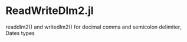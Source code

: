 # ReadWriteDlm2.jl
readdlm2() and writedlm2() for decimal comma and semicolon delimiter, Dates types
